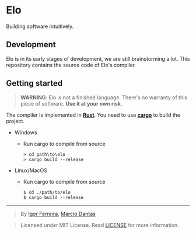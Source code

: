 # Elo
Building software intuitively.

## Development
Elo is in its early stages of development, we are still brainstorming a lot.
This repository contains the source code of Elo's compiler.

## Getting started

> **WARNING**: Elo is not a finished language. There's no warranty of this piece of software. **Use it at your own risk**.

The compiler is implemented in [**Rust**](https://rust-lang.org/).
You need to use [**cargo**](https://doc.rust-lang.org/stable/cargo/) to build the project.

- Windows
  * Run cargo to compile from source
    ```console
    > cd path\to\elo
    > cargo build --release
    ```

- Linux/MacOS
  * Run cargo to compile from source
    ```console
    $ cd ./path/to/elo
    $ cargo build --release
    ```

---

> By [Igor Ferreira](https://github.com/igotfr), [Marcio Dantas](https://github.com/marc-dantas)

> Licensed under MIT License. Read [LICENSE](./LICENSE) for more information.